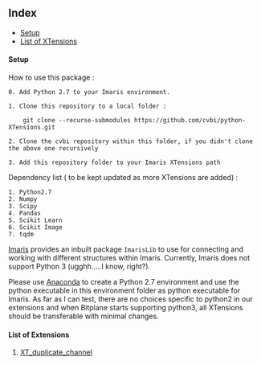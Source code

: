 Index 
---
- [Setup](#setup)
- [List of XTensions](#list-of-extensions)


#### Setup

How to use this package :

```
0. Add Python 2.7 to your Imaris environment.

1. Clone this repository to a local folder : 

    git clone --recurse-submodules https://github.com/cvbi/python-XTensions.git

2. Clone the cvbi repository within this folder, if you didn't clone the above one recursively

3. Add this repository folder to your Imaris XTensions path

```

Dependency list ( to be kept updated as more XTensions are added) :

    1. Python2.7
    2. Numpy
    3. Scipy
    4. Pandas
    5. Scikit Learn
    6. Scikit Image
    7. tqdm

[Imaris](!http://www.bitplane.com/imaris) provides an inbuilt package `ImarisLib` to use for connecting and working with different structures within Imaris. Currently, Imaris does not support Python 3 (ugghh.....I know, right?).
 
Please use [Anaconda](!https://www.anaconda.com) to create a Python 2.7 environment and use the python executable in this environment folder as python executable for Imaris. As far as I can test, there are no choices specific to python2 in our extensions and when Bitplane starts supporting python3, all XTensions should be transferable with minimal changes.

#### List of Extensions

01. [XT_duplicate_channel](_posts/2019-03-21-xt-duplicate-channel.md)